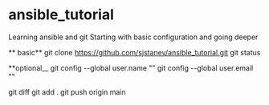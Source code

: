 # ansible_tutorial
Learning ansible and git
Starting with basic configuration and going deeper

** basic**
git clone https://github.com/sjstanev/ansible_tutorial.git
git status

**optional__
git config --global user.name ""
git config --global user.email ""

git diff
git add .
git push origin main
